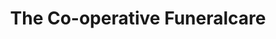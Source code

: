 ---
title: "The Co-operative Funeralcare"
url: /boldon-colliery/the-co-operative-funeralcare/
shop: funeral directors
---